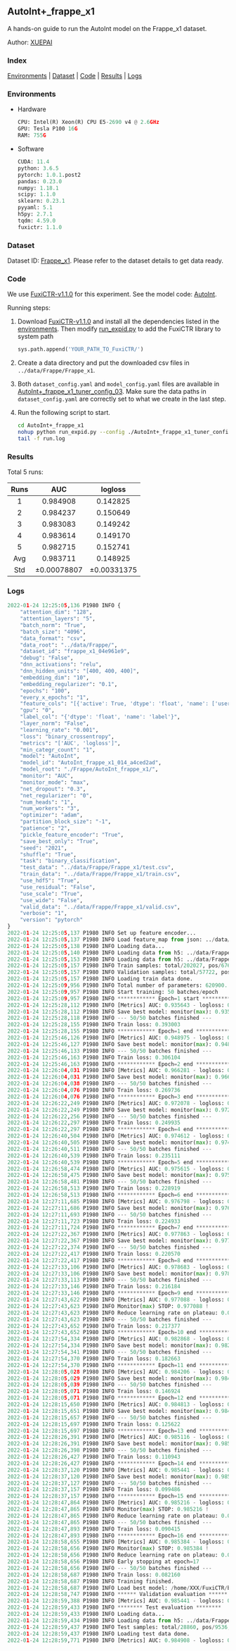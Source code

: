 ## AutoInt+_frappe_x1

A hands-on guide to run the AutoInt model on the Frappe_x1 dataset.

Author: [XUEPAI](https://github.com/xue-pai)

### Index
[Environments](#Environments) | [Dataset](#Dataset) | [Code](#Code) | [Results](#Results) | [Logs](#Logs)

### Environments
+ Hardware

  ```python
  CPU: Intel(R) Xeon(R) CPU E5-2690 v4 @ 2.6GHz
  GPU: Tesla P100 16G
  RAM: 755G

  ```

+ Software

  ```python
  CUDA: 11.4
  python: 3.6.5
  pytorch: 1.0.1.post2
  pandas: 0.23.0
  numpy: 1.18.1
  scipy: 1.1.0
  sklearn: 0.23.1
  pyyaml: 5.1
  h5py: 2.7.1
  tqdm: 4.59.0
  fuxictr: 1.1.0
  ```

### Dataset
Dataset ID: [Frappe_x1](https://github.com/openbenchmark/BARS/blob/master/ctr_prediction/datasets/Frappe/README.md#Frappe_x1). Please refer to the dataset details to get data ready.

### Code

We use [FuxiCTR-v1.1.0](https://github.com/xue-pai/FuxiCTR/tree/v1.1.0) for this experiment. See the model code: [AutoInt](https://github.com/xue-pai/FuxiCTR/blob/v1.1.0/fuxictr/pytorch/models/AutoInt.py).

Running steps:

1. Download [FuxiCTR-v1.1.0](https://github.com/xue-pai/FuxiCTR/archive/refs/tags/v1.1.0.zip) and install all the dependencies listed in the [environments](#environments). Then modify [run_expid.py](./run_expid.py#L5) to add the FuxiCTR library to system path
    
    ```python
    sys.path.append('YOUR_PATH_TO_FuxiCTR/')
    ```

2. Create a data directory and put the downloaded csv files in `../data/Frappe/Frappe_x1`.

3. Both `dataset_config.yaml` and `model_config.yaml` files are available in [AutoInt+_frappe_x1_tuner_config_03](./AutoInt+_frappe_x1_tuner_config_03). Make sure the data paths in `dataset_config.yaml` are correctly set to what we create in the last step.

4. Run the following script to start.

    ```bash
    cd AutoInt+_frappe_x1
    nohup python run_expid.py --config ./AutoInt+_frappe_x1_tuner_config_03 --expid AutoInt_frappe_x1_014_a4ced2ad --gpu 0 > run.log &
    tail -f run.log
    ```

### Results

Total 5 runs:

| Runs | AUC | logloss  |
|:--------------------:|:--------------------:|:--------------------:|
| 1 | 0.984908 | 0.142825  |
| 2 | 0.984237 | 0.150649  |
| 3 | 0.983083 | 0.149242  |
| 4 | 0.983614 | 0.149170  |
| 5 | 0.982715 | 0.152741  |
| Avg | 0.983711 | 0.148925 |
| Std | &#177;0.00078807 | &#177;0.00331375 |


### Logs
```python
2022-01-24 12:25:05,136 P1980 INFO {
    "attention_dim": "128",
    "attention_layers": "5",
    "batch_norm": "True",
    "batch_size": "4096",
    "data_format": "csv",
    "data_root": "../data/Frappe/",
    "dataset_id": "frappe_x1_04e961e9",
    "debug": "False",
    "dnn_activations": "relu",
    "dnn_hidden_units": "[400, 400, 400]",
    "embedding_dim": "10",
    "embedding_regularizer": "0.1",
    "epochs": "100",
    "every_x_epochs": "1",
    "feature_cols": "[{'active': True, 'dtype': 'float', 'name': ['user', 'item', 'daytime', 'weekday', 'isweekend', 'homework', 'cost', 'weather', 'country', 'city'], 'type': 'categorical'}]",
    "gpu": "0",
    "label_col": "{'dtype': 'float', 'name': 'label'}",
    "layer_norm": "False",
    "learning_rate": "0.001",
    "loss": "binary_crossentropy",
    "metrics": "['AUC', 'logloss']",
    "min_categr_count": "1",
    "model": "AutoInt",
    "model_id": "AutoInt_frappe_x1_014_a4ced2ad",
    "model_root": "./Frappe/AutoInt_frappe_x1/",
    "monitor": "AUC",
    "monitor_mode": "max",
    "net_dropout": "0.3",
    "net_regularizer": "0",
    "num_heads": "1",
    "num_workers": "3",
    "optimizer": "adam",
    "partition_block_size": "-1",
    "patience": "2",
    "pickle_feature_encoder": "True",
    "save_best_only": "True",
    "seed": "2021",
    "shuffle": "True",
    "task": "binary_classification",
    "test_data": "../data/Frappe/Frappe_x1/test.csv",
    "train_data": "../data/Frappe/Frappe_x1/train.csv",
    "use_hdf5": "True",
    "use_residual": "False",
    "use_scale": "True",
    "use_wide": "False",
    "valid_data": "../data/Frappe/Frappe_x1/valid.csv",
    "verbose": "1",
    "version": "pytorch"
}
2022-01-24 12:25:05,137 P1980 INFO Set up feature encoder...
2022-01-24 12:25:05,137 P1980 INFO Load feature_map from json: ../data/Frappe/frappe_x1_04e961e9/feature_map.json
2022-01-24 12:25:05,138 P1980 INFO Loading data...
2022-01-24 12:25:05,140 P1980 INFO Loading data from h5: ../data/Frappe/frappe_x1_04e961e9/train.h5
2022-01-24 12:25:05,153 P1980 INFO Loading data from h5: ../data/Frappe/frappe_x1_04e961e9/valid.h5
2022-01-24 12:25:05,157 P1980 INFO Train samples: total/202027, pos/67604, neg/134423, ratio/33.46%, blocks/1
2022-01-24 12:25:05,157 P1980 INFO Validation samples: total/57722, pos/19063, neg/38659, ratio/33.03%, blocks/1
2022-01-24 12:25:05,157 P1980 INFO Loading train data done.
2022-01-24 12:25:09,956 P1980 INFO Total number of parameters: 620900.
2022-01-24 12:25:09,957 P1980 INFO Start training: 50 batches/epoch
2022-01-24 12:25:09,957 P1980 INFO ************ Epoch=1 start ************
2022-01-24 12:25:28,112 P1980 INFO [Metrics] AUC: 0.935643 - logloss: 0.579823
2022-01-24 12:25:28,112 P1980 INFO Save best model: monitor(max): 0.935643
2022-01-24 12:25:28,118 P1980 INFO --- 50/50 batches finished ---
2022-01-24 12:25:28,155 P1980 INFO Train loss: 0.393003
2022-01-24 12:25:28,155 P1980 INFO ************ Epoch=1 end ************
2022-01-24 12:25:46,126 P1980 INFO [Metrics] AUC: 0.948975 - logloss: 0.270141
2022-01-24 12:25:46,127 P1980 INFO Save best model: monitor(max): 0.948975
2022-01-24 12:25:46,133 P1980 INFO --- 50/50 batches finished ---
2022-01-24 12:25:46,163 P1980 INFO Train loss: 0.306104
2022-01-24 12:25:46,163 P1980 INFO ************ Epoch=2 end ************
2022-01-24 12:26:04,031 P1980 INFO [Metrics] AUC: 0.966281 - logloss: 0.218559
2022-01-24 12:26:04,031 P1980 INFO Save best model: monitor(max): 0.966281
2022-01-24 12:26:04,038 P1980 INFO --- 50/50 batches finished ---
2022-01-24 12:26:04,076 P1980 INFO Train loss: 0.269736
2022-01-24 12:26:04,076 P1980 INFO ************ Epoch=3 end ************
2022-01-24 12:26:22,249 P1980 INFO [Metrics] AUC: 0.972078 - logloss: 0.205682
2022-01-24 12:26:22,249 P1980 INFO Save best model: monitor(max): 0.972078
2022-01-24 12:26:22,256 P1980 INFO --- 50/50 batches finished ---
2022-01-24 12:26:22,297 P1980 INFO Train loss: 0.249935
2022-01-24 12:26:22,297 P1980 INFO ************ Epoch=4 end ************
2022-01-24 12:26:40,504 P1980 INFO [Metrics] AUC: 0.974612 - logloss: 0.190516
2022-01-24 12:26:40,505 P1980 INFO Save best model: monitor(max): 0.974612
2022-01-24 12:26:40,511 P1980 INFO --- 50/50 batches finished ---
2022-01-24 12:26:40,539 P1980 INFO Train loss: 0.235111
2022-01-24 12:26:40,539 P1980 INFO ************ Epoch=5 end ************
2022-01-24 12:26:58,474 P1980 INFO [Metrics] AUC: 0.975615 - logloss: 0.188210
2022-01-24 12:26:58,475 P1980 INFO Save best model: monitor(max): 0.975615
2022-01-24 12:26:58,481 P1980 INFO --- 50/50 batches finished ---
2022-01-24 12:26:58,513 P1980 INFO Train loss: 0.228919
2022-01-24 12:26:58,513 P1980 INFO ************ Epoch=6 end ************
2022-01-24 12:27:11,685 P1980 INFO [Metrics] AUC: 0.976798 - logloss: 0.203701
2022-01-24 12:27:11,686 P1980 INFO Save best model: monitor(max): 0.976798
2022-01-24 12:27:11,693 P1980 INFO --- 50/50 batches finished ---
2022-01-24 12:27:11,723 P1980 INFO Train loss: 0.224933
2022-01-24 12:27:11,724 P1980 INFO ************ Epoch=7 end ************
2022-01-24 12:27:22,367 P1980 INFO [Metrics] AUC: 0.977863 - logloss: 0.166569
2022-01-24 12:27:22,367 P1980 INFO Save best model: monitor(max): 0.977863
2022-01-24 12:27:22,374 P1980 INFO --- 50/50 batches finished ---
2022-01-24 12:27:22,417 P1980 INFO Train loss: 0.220570
2022-01-24 12:27:22,417 P1980 INFO ************ Epoch=8 end ************
2022-01-24 12:27:33,106 P1980 INFO [Metrics] AUC: 0.978683 - logloss: 0.188115
2022-01-24 12:27:33,106 P1980 INFO Save best model: monitor(max): 0.978683
2022-01-24 12:27:33,113 P1980 INFO --- 50/50 batches finished ---
2022-01-24 12:27:33,146 P1980 INFO Train loss: 0.216184
2022-01-24 12:27:33,146 P1980 INFO ************ Epoch=9 end ************
2022-01-24 12:27:43,622 P1980 INFO [Metrics] AUC: 0.977088 - logloss: 0.171503
2022-01-24 12:27:43,623 P1980 INFO Monitor(max) STOP: 0.977088 !
2022-01-24 12:27:43,623 P1980 INFO Reduce learning rate on plateau: 0.000100
2022-01-24 12:27:43,623 P1980 INFO --- 50/50 batches finished ---
2022-01-24 12:27:43,652 P1980 INFO Train loss: 0.217377
2022-01-24 12:27:43,652 P1980 INFO ************ Epoch=10 end ************
2022-01-24 12:27:54,334 P1980 INFO [Metrics] AUC: 0.982868 - logloss: 0.144701
2022-01-24 12:27:54,334 P1980 INFO Save best model: monitor(max): 0.982868
2022-01-24 12:27:54,341 P1980 INFO --- 50/50 batches finished ---
2022-01-24 12:27:54,370 P1980 INFO Train loss: 0.182663
2022-01-24 12:27:54,370 P1980 INFO ************ Epoch=11 end ************
2022-01-24 12:28:05,028 P1980 INFO [Metrics] AUC: 0.984206 - logloss: 0.140951
2022-01-24 12:28:05,029 P1980 INFO Save best model: monitor(max): 0.984206
2022-01-24 12:28:05,039 P1980 INFO --- 50/50 batches finished ---
2022-01-24 12:28:05,071 P1980 INFO Train loss: 0.146924
2022-01-24 12:28:05,071 P1980 INFO ************ Epoch=12 end ************
2022-01-24 12:28:15,650 P1980 INFO [Metrics] AUC: 0.984813 - logloss: 0.142823
2022-01-24 12:28:15,651 P1980 INFO Save best model: monitor(max): 0.984813
2022-01-24 12:28:15,657 P1980 INFO --- 50/50 batches finished ---
2022-01-24 12:28:15,697 P1980 INFO Train loss: 0.125622
2022-01-24 12:28:15,697 P1980 INFO ************ Epoch=13 end ************
2022-01-24 12:28:26,391 P1980 INFO [Metrics] AUC: 0.985116 - logloss: 0.142445
2022-01-24 12:28:26,391 P1980 INFO Save best model: monitor(max): 0.985116
2022-01-24 12:28:26,398 P1980 INFO --- 50/50 batches finished ---
2022-01-24 12:28:26,427 P1980 INFO Train loss: 0.110943
2022-01-24 12:28:26,427 P1980 INFO ************ Epoch=14 end ************
2022-01-24 12:28:37,120 P1980 INFO [Metrics] AUC: 0.985441 - logloss: 0.142812
2022-01-24 12:28:37,120 P1980 INFO Save best model: monitor(max): 0.985441
2022-01-24 12:28:37,127 P1980 INFO --- 50/50 batches finished ---
2022-01-24 12:28:37,157 P1980 INFO Train loss: 0.099486
2022-01-24 12:28:37,157 P1980 INFO ************ Epoch=15 end ************
2022-01-24 12:28:47,864 P1980 INFO [Metrics] AUC: 0.985216 - logloss: 0.150305
2022-01-24 12:28:47,865 P1980 INFO Monitor(max) STOP: 0.985216 !
2022-01-24 12:28:47,865 P1980 INFO Reduce learning rate on plateau: 0.000010
2022-01-24 12:28:47,865 P1980 INFO --- 50/50 batches finished ---
2022-01-24 12:28:47,893 P1980 INFO Train loss: 0.090415
2022-01-24 12:28:47,893 P1980 INFO ************ Epoch=16 end ************
2022-01-24 12:28:58,655 P1980 INFO [Metrics] AUC: 0.985384 - logloss: 0.147964
2022-01-24 12:28:58,656 P1980 INFO Monitor(max) STOP: 0.985384 !
2022-01-24 12:28:58,656 P1980 INFO Reduce learning rate on plateau: 0.000001
2022-01-24 12:28:58,656 P1980 INFO Early stopping at epoch=17
2022-01-24 12:28:58,656 P1980 INFO --- 50/50 batches finished ---
2022-01-24 12:28:58,687 P1980 INFO Train loss: 0.082160
2022-01-24 12:28:58,687 P1980 INFO Training finished.
2022-01-24 12:28:58,687 P1980 INFO Load best model: /home/XXX/FuxiCTR/benchmarks/Frappe/AutoInt_frappe_x1/frappe_x1_04e961e9/AutoInt_frappe_x1_014_a4ced2ad.model
2022-01-24 12:28:58,747 P1980 INFO ****** Validation evaluation ******
2022-01-24 12:28:59,388 P1980 INFO [Metrics] AUC: 0.985441 - logloss: 0.142812
2022-01-24 12:28:59,433 P1980 INFO ******** Test evaluation ********
2022-01-24 12:28:59,433 P1980 INFO Loading data...
2022-01-24 12:28:59,434 P1980 INFO Loading data from h5: ../data/Frappe/frappe_x1_04e961e9/test.h5
2022-01-24 12:28:59,437 P1980 INFO Test samples: total/28860, pos/9536, neg/19324, ratio/33.04%, blocks/1
2022-01-24 12:28:59,437 P1980 INFO Loading test data done.
2022-01-24 12:28:59,771 P1980 INFO [Metrics] AUC: 0.984908 - logloss: 0.142825

```
